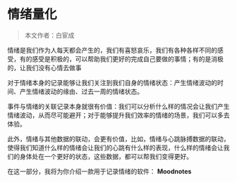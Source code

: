 # 情绪量化

> 本文作者：白宦成

情绪是我们作为人每天都会产生的，我们有喜怒哀乐，我们有各种各样不同的感受，有的感受是积极的，可以帮助我们更好的完成自己要做的事情；有的是消极的，让我们没有心情去做事

对于情绪本身的记录能够让我们关注到我们自身的情绪状态：产生情绪波动的时间、产生情绪波动的缘由、过去一周的情绪状态。

事件与情绪的关联记录本身就很有价值：我们可以分析什么样的情况会让我们产生情绪波动，从而尽可能避开；对于能够提升我们效率的情绪的场景，我们可以多去体验。

此外，情绪与其他数据的联动，会更有价值，比如，情绪与心跳脉搏数据的联动，使得我们知道什么样的情绪会让我们的心跳有什么样的表现，什么样的情绪会让我们的身体处在一个更好的状态，这些数据，都可以帮我们变得更好。

在这一部分，我将为你介绍一款用于记录情绪的软件： **Moodnotes**
